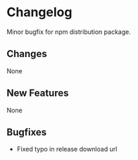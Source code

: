 # Changelog

Minor bugfix for npm distribution package.

## Changes

None

## New Features

None

## Bugfixes

- Fixed typo in release download url
